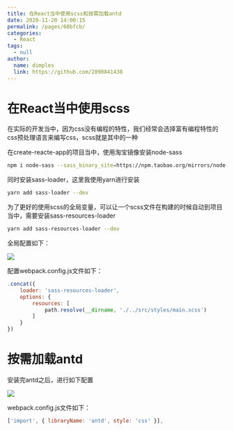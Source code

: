 ```yaml
---
title: 在React当中使用scss和按需加载antd
date: 2020-11-20 14:00:15
permalink: /pages/60bfcb/
categories:
  - React
tags:
  - null
author:
  name: dimples
  link: https://github.com/2890841438
---
```


# 在React当中使用scss

在实际的开发当中，因为css没有编程的特性，我们经常会选择富有编程特性的css预处理语言来编写css，scss就是其中的一种

在create-reacte-app的项目当中，使用淘宝镜像安装node-sass

```bash
npm i node-sass --sass_binary_site=https://npm.taobao.org/mirrors/node-sass
```

同时安装sass-loader，这里我使用yarn进行安装

```bash
yarn add sass-loader --dev
```

为了更好的使用scss的全局变量，可以让一个scss文件在构建的时候自动到项目当中，需要安装sass-resources-loader

```bash
yarn add sass-resources-loader --dev
```

全局配置如下：

![](https://gitee.com/Dimples_Yj/my-img/raw/master/img/clipboard.png)

配置webpack.config.js文件如下：

```javascript
.concat({
    loader: 'sass-resources-loader',
    options: {
        resources: [
            path.resolve(__dirname, './../src/styles/main.scss')
        ]
    }
})
```



# 按需加载antd

安装完antd之后，进行如下配置

![](https://gitee.com/Dimples_Yj/my-img/raw/master/img/sdasda.png)

webpack.config.js文件如下：

```javascript
['import', { libraryName: 'antd', style: 'css' }],
```



